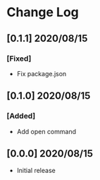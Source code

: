# Change Log

## [0.1.1] 2020/08/15

### [Fixed]

- Fix package.json

## [0.1.0] 2020/08/15

### [Added]

- Add open command

## [0.0.0] 2020/08/15

- Initial release
